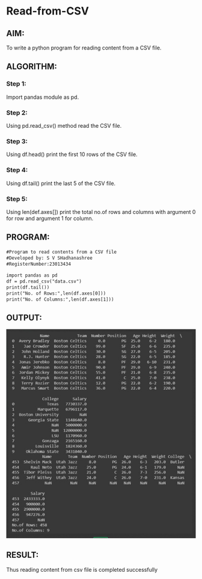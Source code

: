 # Read-from-CSV

## AIM:
To write a python program for reading content from a CSV file.

## ALGORITHM:

### Step 1:
Import pandas module as pd.

### Step 2:
Using pd.read_csv() method read the CSV file.

### Step 3:
Using df.head() print the first 10 rows of the CSV file.

### Step 4:
Using df.tail() print the last 5 of the CSV file.

### Step 5:
Using len(def.axes[]) print the total no.of rows and columns with argument 0 for row and argument 1 for column.

## PROGRAM:
```
#Program to read contents from a CSV file
#Developed by: S V SHadhanashree
#RegisterNumber:23013434
```
```
import pandas as pd
df = pd.read_csv("data.csv")
print(df.tail())
print("No. of Rows:",len(df.axes[0]))
print("No. of Columns:",len(df.axes[1]))
```

## OUTPUT:
![Alt text](piccsv.jpg)

## RESULT:

Thus reading content from csv file is completed successfully
